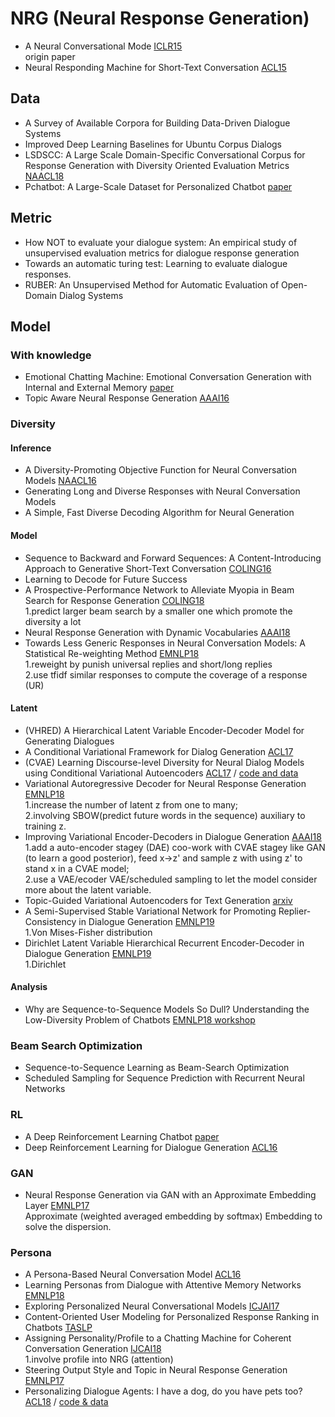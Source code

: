 # NRG (Neural Response Generation)

- A Neural Conversational Mode [ICLR15](https://arxiv.org/pdf/1506.05869v1.pdf)  
origin paper
- Neural Responding Machine for Short-Text Conversation [ACL15](https://arxiv.org/pdf/1503.02364.pdf)

## Data
- A Survey of Available Corpora for Building Data-Driven Dialogue Systems
- Improved Deep Learning Baselines for Ubuntu Corpus Dialogs
- LSDSCC: A Large Scale Domain-Specific Conversational Corpus for Response Generation with Diversity Oriented Evaluation Metrics [NAACL18](http://www.aclweb.org/anthology/N18-1188)
- Pchatbot: A Large-Scale Dataset for Personalized Chatbot [paper](https://arxiv.org/pdf/2009.13284.pdf)

## Metric
- How NOT to evaluate your dialogue system: An empirical study of unsupervised evaluation metrics for dialogue response generation
- Towards an automatic turing test: Learning to evaluate dialogue responses.
- RUBER: An Unsupervised Method for Automatic Evaluation of Open-Domain Dialog Systems

## Model

### With knowledge
- Emotional Chatting Machine: Emotional Conversation Generation with Internal and External Memory [paper](https://arxiv.org/pdf/1704.01074.pdf)
- Topic Aware Neural Response Generation [AAAI16](https://arxiv.org/pdf/1606.08340.pdf)

### Diversity
#### Inference
- A Diversity-Promoting Objective Function for Neural Conversation Models [NAACL16](https://arxiv.org/pdf/1510.03055v2.pdf)
- Generating Long and Diverse Responses with Neural Conversation Models
- A Simple, Fast Diverse Decoding Algorithm for Neural Generation

#### Model
- Sequence to Backward and Forward Sequences: A Content-Introducing Approach to Generative Short-Text Conversation [COLING16](https://arxiv.org/pdf/1607.00970.pdf)
- Learning to Decode for Future Success
- A Prospective-Performance Network to Alleviate Myopia in Beam Search for Response Generation [COLING18](http://www.aclweb.org/anthology/C18-1306)  
1.predict larger beam search by a smaller one which promote the diversity a lot
- Neural Response Generation with Dynamic Vocabularies [AAAI18](https://arxiv.org/pdf/1711.11191.pdf)
- Towards Less Generic Responses in Neural Conversation Models: A Statistical Re-weighting Method [EMNLP18](https://ai.tencent.com/ailab/nlp/papers/emnlp2018_conversation.pdf)  
1.reweight by punish universal replies and short/long replies  
2.use tfidf similar responses to compute the coverage of a response (UR)

#### Latent
- (VHRED) A Hierarchical Latent Variable Encoder-Decoder Model for Generating Dialogues
- A Conditional Variational Framework for Dialog Generation [ACL17](http://www.aclweb.org/anthology/P17-2080)
- (CVAE) Learning Discourse-level Diversity for Neural Dialog Models using Conditional Variational Autoencoders [ACL17](http://www.aclweb.org/anthology/P17-1061) / [code and data](https://github.com/snakeztc/NeuralDialog-CVAE)
- Variational Autoregressive Decoder for Neural Response Generation [EMNLP18](http://www.aclweb.org/anthology/D18-1354)  
1.increase the number of latent z from one to many;  
2.involving SBOW(predict future words in the sequence) auxiliary to training z.
- Improving Variational Encoder-Decoders in Dialogue Generation [AAAI18](https://arxiv.org/pdf/1802.02032.pdf)  
1.add a auto-encoder stagey (DAE) coo-work with CVAE stagey like GAN (to learn a good posterior), feed x->z' and sample z with using z' to stand x in a CVAE model;  
2.use a VAE/ecoder VAE/scheduled sampling to let the model consider more about the latent variable.
- Topic-Guided Variational Autoencoders for Text Generation [arxiv](https://arxiv.org/pdf/1903.07137.pdf)  
- A Semi-Supervised Stable Variational Network for Promoting Replier-Consistency in Dialogue Generation [EMNLP19](https://www.aclweb.org/anthology/D19-1200.pdf)  
1.Von Mises-Fisher distribution
- Dirichlet Latent Variable Hierarchical Recurrent Encoder-Decoder in Dialogue Generation [EMNLP19](https://www.aclweb.org/anthology/D19-1124.pdf)  
1.Dirichlet

#### Analysis
- Why are Sequence-to-Sequence Models So Dull? Understanding the Low-Diversity Problem of Chatbots [EMNLP18 workshop](https://arxiv.org/pdf/1701.06548.pdf)

### Beam Search Optimization 
- Sequence-to-Sequence Learning as Beam-Search Optimization
- Scheduled Sampling for Sequence Prediction with Recurrent Neural Networks

### RL
- A Deep Reinforcement Learning Chatbot [paper](https://arxiv.org/pdf/1709.02349.pdf)
- Deep Reinforcement Learning for Dialogue Generation [ACL16](https://arxiv.org/pdf/1606.01541.pdf)

### GAN
- Neural Response Generation via GAN with an Approximate Embedding Layer [EMNLP17](http://www.aclweb.org/anthology/D/D17/D17-1066.pdf)  
Approximate (weighted averaged embedding by softmax) Embedding to solve the dispersion.

### Persona
- A Persona-Based Neural Conversation Model [ACL16](https://arxiv.org/pdf/1603.06155.pdf)
- Learning Personas from Dialogue with Attentive Memory Networks [EMNLP18](https://arxiv.org/pdf/1810.08717.pdf)
- Exploring Personalized Neural Conversational Models [ICJAI17](http://www.xiaoyumu.com/s/PDF/IJCAI_2017.pdf)
- Content-Oriented User Modeling for Personalized Response Ranking in Chatbots [TASLP](https://dl.acm.org/citation.cfm?id=3180729)
- Assigning Personality/Profile to a Chatting Machine for Coherent Conversation Generation [IJCAI18](https://www.ijcai.org/proceedings/2018/0595.pdf)  
1.involve profile into NRG (attention)
- Steering Output Style and Topic in Neural Response Generation [EMNLP17](https://www.aclweb.org/anthology/D17-1228)
- Personalizing Dialogue Agents: I have a dog, do you have pets too? [ACL18](http://aclweb.org/anthology/P18-1205) / [code & data](https://github.com/facebookresearch/ParlAI/tree/master/projects/personachat)
